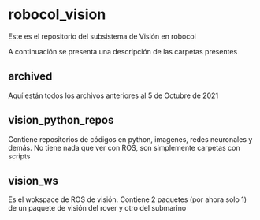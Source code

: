 # robocol_vision

Este es el repositorio del subsistema de Visión en robocol

A continuación se presenta una descripción de las carpetas presentes

## archived

Aquí están todos los archivos anteriores al 5 de Octubre de 2021

## vision_python_repos

Contiene repositorios de códigos en python, imagenes, redes neuronales y demás. No tiene nada que ver con ROS, son simplemente carpetas con scripts

## vision_ws

Es el wokspace de ROS de visión. Contiene 2 paquetes (por ahora solo 1) de un paquete de visión del rover y otro del submarino

